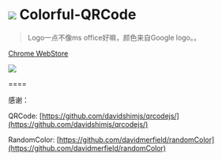 ![](http://i.imgur.com/9QCt6D6.png)  Colorful-QRCode
====
> Logo一点不像ms office好嘛，颜色来自Google logo。。

[Chrome WebStore](https://chrome.google.com/webstore/detail/nenelpicledkmgnlaibhjkjobffpjoan/)

![](http://i.imgur.com/yl1ebDR.png)

====

感谢：

QRCode:  [https://github.com/davidshimjs/qrcodejs/](https://github.com/davidshimjs/qrcodejs/)

RandomColor: [https://github.com/davidmerfield/randomColor](https://github.com/davidmerfield/randomColor)
